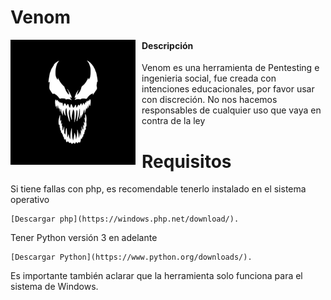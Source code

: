 # Venom
<p align="center">
<img src="images/il_570xN.1908914624_knuz.jpg"
	alt="Venom logo"
	width="200"
	style="float: left; margin-right: 10px;" />
</p>

#### Descripción
Venom es una herramienta de Pentesting e ingenieria social, fue creada con intenciones educacionales, por favor usar con discreción. No nos hacemos responsables de cualquier uso que vaya en contra de la ley

Requisitos
======
Si tiene fallas con php, es recomendable tenerlo instalado en el sistema operativo 
```
[Descargar php](https://windows.php.net/download/).
```
Tener Python versión 3 en adelante
```
[Descargar Python](https://www.python.org/downloads/).
```
Es importante también aclarar que la herramienta solo funciona para el sistema de Windows.




